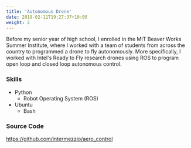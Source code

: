 ```yaml
---
title: 'Autonomous Drone'
date: 2019-02-11T19:27:37+10:00
weight: 2
---
```


Before my senior year of high school, I enrolled in the MIT Beaver Works Summer Institute, where I worked with a team of students from across the country to programmed a drone to fly autonomously. More specifically, I worked with Intel's Ready to Fly research drones using ROS to program open loop and closed loop autonomous control.


### Skills

* Python
	* Robot Operating System (ROS)
* Ubuntu
	* Bash

### Source Code

https://github.com/intermezzio/aero_control
